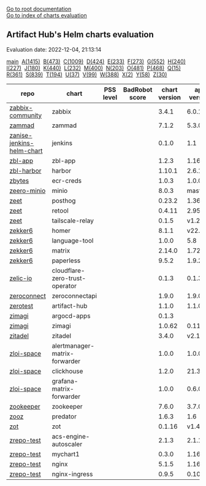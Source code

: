 [Go to root documentation](https://vicenteherrera.com/secobs-charts)  
[Go to index of charts evaluation](https://vicenteherrera.com/secobs-charts/docs/generated/charts_levels)

## Artifact Hub's Helm charts evaluation

Evaluation date: 2022-12-04, 21:13:14

[main](./charts_levels)&nbsp; [A(1415)](./charts_levels_a)&nbsp; [B(473)](./charts_levels_b)&nbsp; [C(1009)](./charts_levels_c)&nbsp; [D(424)](./charts_levels_d)&nbsp; [E(233)](./charts_levels_e)&nbsp; [F(273)](./charts_levels_f)&nbsp; [G(552)](./charts_levels_g)&nbsp; [H(240)](./charts_levels_h)&nbsp; [I(227)](./charts_levels_i)&nbsp; [J(180)](./charts_levels_j)&nbsp; [K(440)](./charts_levels_k)&nbsp; [L(232)](./charts_levels_l)&nbsp; [M(400)](./charts_levels_m)&nbsp; [N(203)](./charts_levels_n)&nbsp; [O(481)](./charts_levels_o)&nbsp; [P(468)](./charts_levels_p)&nbsp; [Q(15)](./charts_levels_q)&nbsp; [R(361)](./charts_levels_r)&nbsp; [S(839)](./charts_levels_s)&nbsp; [T(194)](./charts_levels_t)&nbsp; [U(37)](./charts_levels_u)&nbsp; [V(99)](./charts_levels_v)&nbsp; [W(388)](./charts_levels_w)&nbsp; [X(2)](./charts_levels_x)&nbsp; [Y(58)](./charts_levels_y)&nbsp; [Z(30)](./charts_levels_z)&nbsp; 

| repo | chart | PSS level | BadRobot score | chart version | app version |
|------|------|------|------|------|------|
| [zabbix-community](https://zabbix-community.github.io/helm-zabbix/) | zabbix |  |  | 3.4.1 | 6.0.11 |
| [zammad](https://zammad.github.io/zammad-helm) | zammad |  |  | 7.1.2 | 5.3.0-9 |
| [zanise-jenkins-helm-chart](https://zanise.github.io/Kubernetes-LW-task/chart1) | jenkins |  |  | 0.1.0 | 1.1 |
| [zbl-app](https://zeblok.github.io/zbl-app-helm/) | zbl-app |  |  | 1.2.3 | 1.16.1 |
| [zbl-harbor](https://zeblok.github.io/zbl-harbor-helm/) | harbor |  |  | 1.10.1 | 2.6.1 |
| [zbytes](https://zbytes.github.io/helm-charts/) | ecr-creds |  |  | 1.0.3 | 1.0.0 |
| [zeero-minio](https://cts-zeero.github.io/minio) | minio |  |  | 8.0.3 | master |
| [zeet](https://helm.zeet.dev) | posthog |  |  | 0.23.2 | 1.36.1 |
| [zeet](https://helm.zeet.dev) | retool |  |  | 0.4.11 | 2.95.3 |
| [zeet](https://helm.zeet.dev) | tailscale-relay |  |  | 0.1.5 | v1.24.2 |
| [zekker6](https://zekker6.github.io/helm-charts) | homer |  |  | 8.1.1 | v22.10.1 |
| [zekker6](https://zekker6.github.io/helm-charts) | language-tool |  |  | 1.0.0 | 5.8 |
| [zekker6](https://zekker6.github.io/helm-charts) | matrix |  |  | 2.14.0 | 1.72.0 |
| [zekker6](https://zekker6.github.io/helm-charts) | paperless |  |  | 9.5.2 | 1.9.2 |
| [zelic-io](https://zelic-io.github.io/charts) | cloudflare-zero-trust-operator |  |  | 0.1.3 | 0.1.3 |
| [zeroconnect](https://saas-repo.zerosystems.com/helm) | zeroconnectapi |  |  | 1.9.0 | 1.9.0.41 |
| [zerotest](https://raw.githubusercontent.com/zzhzero/hub/master/docs/chart) | artifact-hub |  |  | 1.1.0 | 1.1.0 |
| [zimagi](https://zimagi.github.io/charts) | argocd-apps |  |  | 0.1.3 |  |
| [zimagi](https://zimagi.github.io/charts) | zimagi |  |  | 1.0.62 | 0.11.7 |
| [zitadel](https://charts.zitadel.com) | zitadel |  |  | 3.4.0 | v2.13.1 |
| [zloi-space](https://chartmuseum.zloi.space/) | alertmanager-matrix-forwarder |  |  | 1.0.0 | 1.0.0 |
| [zloi-space](https://chartmuseum.zloi.space/) | clickhouse |  |  | 1.2.0 | 21.3.20 |
| [zloi-space](https://chartmuseum.zloi.space/) | grafana-matrix-forwarder |  |  | 1.0.0 | 0.6.0 |
| [zookeeper](https://patanjalic.github.io/zookeeper-clone/) | zookeeper |  |  | 7.6.0 | 3.7.0 |
| [zooz](https://zooz.github.io/helm/) | predator |  |  | 1.6.3 | 1.6 |
| [zot](https://zotregistry.io/helm-charts/) | zot |  |  | 0.1.16 | v1.4.3 |
| [zrepo-test](http://pqbbvd.natappfree.cc/charts/index.yaml) | acs-engine-autoscaler |  |  | 2.1.3 | 2.1.1 |
| [zrepo-test](http://pqbbvd.natappfree.cc/charts/index.yaml) | mychart1 |  |  | 0.3.0 | 1.16.0 |
| [zrepo-test](http://pqbbvd.natappfree.cc/charts/index.yaml) | nginx |  |  | 5.1.5 | 1.16.1 |
| [zrepo-test](http://pqbbvd.natappfree.cc/charts/index.yaml) | nginx-ingress |  |  | 0.9.5 | 0.10.2 |
